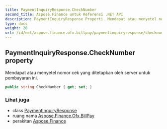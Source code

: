 ```yaml
---
title: PaymentInquiryResponse.CheckNumber
second_title: Aspose.Finance untuk Referensi .NET API
description: PaymentInquiryResponse Properti. Mendapat atau menyetel nomor cek yang ditetapkan oleh server untuk pembayaran ini.
type: docs
weight: 20
url: /id/net/aspose.finance.ofx.billpay/paymentinquiryresponse/checknumber/
---
```

## PaymentInquiryResponse.CheckNumber property

Mendapat atau menyetel nomor cek yang ditetapkan oleh server untuk pembayaran ini.

```csharp
public string CheckNumber { get; set; }
```

### Lihat juga

* class [PaymentInquiryResponse](../)
* ruang nama [Aspose.Finance.Ofx.BillPay](../../paymentinquiryresponse/)
* perakitan [Aspose.Finance](../../../)


